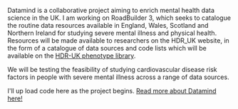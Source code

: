 Datamind is a collaborative project aiming to enrich mental health data science in the UK. I am working on RoadBuilder 3, which seeks to catalogue the routine data resources available in England, Wales, Scotland and Northern Ireland for studying severe mental illness and physical health. Resources will be made available to researchers on the HDR_UK website, in the form of a catalogue of data sources and code lists which will be available on the [HDR-UK phenotype library](https://phenotypes.healthdatagateway.org/).

We will be testing the feasibility of studying cardiovascular disease risk factors in people with severe mental illness across a range of data sources. 

I'll up load code here as the project begins. [Read more about Datamind here!](https://www.hdruk.ac.uk/helping-with-health-data/health-data-research-hubs/datamind/)
